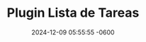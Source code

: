 ---
layout: idea
title: "Plugin Lista de Tareas"
date: 2024-12-09 05:55:55 -0600
description: "Una aplicación de lista de tareas basada en plugins con arquitectura extensible y características modernas de gestión de tareas."
image: /assets/images/placeholder-screenshot.svg
order: 6
status: En desarrollo
tech_stack:
  - TypeScript
  - React
  - Node.js
  - Express
created_at: 2024-12-09
updated_at: 2024-12-09
categories: [Development, Productivity]
tags: [plugin, todo, typescript, task-management]
features:
  - "Funcionalidad Principal:
      - Creación y gestión de tareas
      - Arquitectura de sistema de plugins
      - Soporte para plugins personalizados"
  - "Gestión de Tareas:
      - Niveles de prioridad
      - Fechas de vencimiento
      - Categorías y etiquetas"
live-demo: 
---